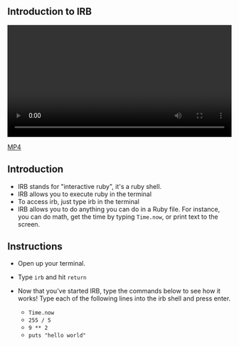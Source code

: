 ## Introduction to IRB

<video controls width="100%">
  <source src="http://learn-co-videos.s3.amazonaws.com/ruby/intro-to-irb.mp4" type="video/mp4" >
    The video accompanying this lab is best enjoyed on Learn.co
</video>

[MP4](http://learn-co-videos.s3.amazonaws.com/ruby/intro-to-irb.mp4)

## Introduction

* IRB stands for "interactive ruby", it's a ruby shell.
* IRB allows you to execute ruby in the terminal
* To access irb, just type irb in the terminal
* IRB allows you to do anything you can do in a Ruby file. For instance, you can do math, get the time by typing `Time.now`, or print text to the screen.

## Instructions

* Open up your terminal.
* Type `irb` and hit `return`
* Now that you've started IRB, type the commands below to see how it works! Type each of the following lines into the irb shell and press enter.
  
  * `Time.now`
  * `255 / 5`
  * `9 ** 2`
  * `puts "hello world"`
